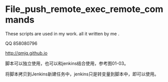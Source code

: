 # File_push_remote_exec_remote_commands
These scripts are used in my work. all it written by me .

QQ 858080796

http://qmjq.github.io

脚本可以独立使用，也可以和jenkins结合使用，参考图01-03。

将脚本拷贝到Jenkins新建任务中，jenkins只是转变量到脚本中，即可以使用。
